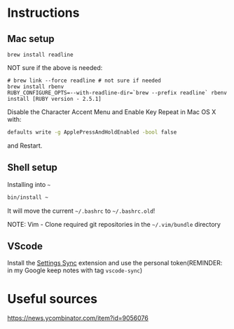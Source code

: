 # Instructions

## Mac setup

```
brew install readline
```

NOT sure if the above is needed:
```
# brew link --force readline # not sure if needed
brew install rbenv
RUBY_CONFIGURE_OPTS=--with-readline-dir=`brew --prefix readline` rbenv install [RUBY version - 2.5.1]
```

Disable the Character Accent Menu and Enable Key Repeat in Mac OS X with:
```bash
defaults write -g ApplePressAndHoldEnabled -bool false
```
and Restart.

## Shell setup

Installing into `~`
```bash
bin/install ~
```
It will move the current `~/.bashrc` to `~/.bashrc.old`!

NOTE: Vim - Clone required git repositories in the `~/.vim/bundle` directory

## VScode

Install the [Settings Sync](https://marketplace.visualstudio.com/items?itemName=Shan.code-settings-sync) extension and use
the personal token(REMINDER: in my Google keep notes with tag `vscode-sync`)

# Useful sources

https://news.ycombinator.com/item?id=9056076
